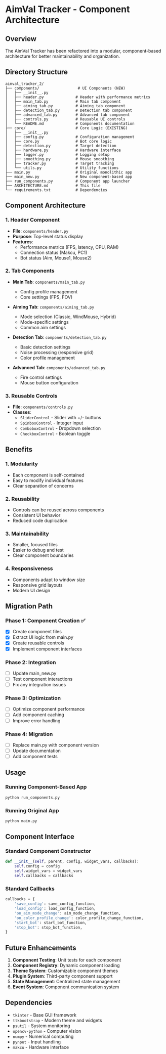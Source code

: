 # AimVal Tracker - Component Architecture

## Overview

The AimVal Tracker has been refactored into a modular, component-based architecture for better maintainability and organization.

## Directory Structure

```
aimval_tracker_2/
├── components/                 # UI Components (NEW)
│   ├── __init__.py
│   ├── header.py              # Header with performance metrics
│   ├── main_tab.py            # Main tab component
│   ├── aiming_tab.py          # Aiming tab component
│   ├── detection_tab.py       # Detection tab component
│   ├── advanced_tab.py        # Advanced tab component
│   ├── controls.py            # Reusable UI controls
│   └── README.md              # Components documentation
├── core/                      # Core Logic (EXISTING)
│   ├── __init__.py
│   ├── config.py              # Configuration management
│   ├── core.py                # Bot core logic
│   ├── detection.py           # Target detection
│   ├── hardware.py            # Hardware interface
│   ├── logger.py              # Logging setup
│   ├── smoothing.py           # Mouse smoothing
│   ├── tracker.py             # Target tracking
│   └── utils.py               # Utility functions
├── main.py                    # Original monolithic app
├── main_new.py                # New component-based app
├── run_components.py          # Component app launcher
├── ARCHITECTURE.md            # This file
└── requirements.txt           # Dependencies
```

## Component Architecture

### 1. Header Component
- **File**: `components/header.py`
- **Purpose**: Top-level status display
- **Features**:
  - Performance metrics (FPS, latency, CPU, RAM)
  - Connection status (Makcu, PC1)
  - Bot status (Aim, Mouse1, Mouse2)

### 2. Tab Components
- **Main Tab**: `components/main_tab.py`
  - Config profile management
  - Core settings (FPS, FOV)
  
- **Aiming Tab**: `components/aiming_tab.py`
  - Mode selection (Classic, WindMouse, Hybrid)
  - Mode-specific settings
  - Common aim settings
  
- **Detection Tab**: `components/detection_tab.py`
  - Basic detection settings
  - Noise processing (responsive grid)
  - Color profile management
  
- **Advanced Tab**: `components/advanced_tab.py`
  - Fire control settings
  - Mouse button configuration

### 3. Reusable Controls
- **File**: `components/controls.py`
- **Classes**:
  - `SliderControl` - Slider with +/- buttons
  - `SpinboxControl` - Integer input
  - `ComboboxControl` - Dropdown selection
  - `CheckboxControl` - Boolean toggle

## Benefits

### 1. Modularity
- Each component is self-contained
- Easy to modify individual features
- Clear separation of concerns

### 2. Reusability
- Controls can be reused across components
- Consistent UI behavior
- Reduced code duplication

### 3. Maintainability
- Smaller, focused files
- Easier to debug and test
- Clear component boundaries

### 4. Responsiveness
- Components adapt to window size
- Responsive grid layouts
- Modern UI design

## Migration Path

### Phase 1: Component Creation ✅
- [x] Create component files
- [x] Extract UI logic from main.py
- [x] Create reusable controls
- [x] Implement component interfaces

### Phase 2: Integration
- [ ] Update main_new.py
- [ ] Test component interactions
- [ ] Fix any integration issues

### Phase 3: Optimization
- [ ] Optimize component performance
- [ ] Add component caching
- [ ] Improve error handling

### Phase 4: Migration
- [ ] Replace main.py with component version
- [ ] Update documentation
- [ ] Add component tests

## Usage

### Running Component-Based App
```bash
python run_components.py
```

### Running Original App
```bash
python main.py
```

## Component Interface

### Standard Component Constructor
```python
def __init__(self, parent, config, widget_vars, callbacks):
    self.config = config
    self.widget_vars = widget_vars
    self.callbacks = callbacks
```

### Standard Callbacks
```python
callbacks = {
    'save_config': save_config_function,
    'load_config': load_config_function,
    'on_aim_mode_change': aim_mode_change_function,
    'on_color_profile_change': color_profile_change_function,
    'start_bot': start_bot_function,
    'stop_bot': stop_bot_function,
}
```

## Future Enhancements

1. **Component Testing**: Unit tests for each component
2. **Component Registry**: Dynamic component loading
3. **Theme System**: Customizable component themes
4. **Plugin System**: Third-party component support
5. **State Management**: Centralized state management
6. **Event System**: Component communication system

## Dependencies

- `tkinter` - Base GUI framework
- `ttkbootstrap` - Modern theme and widgets
- `psutil` - System monitoring
- `opencv-python` - Computer vision
- `numpy` - Numerical computing
- `pynput` - Input handling
- `makcu` - Hardware interface
